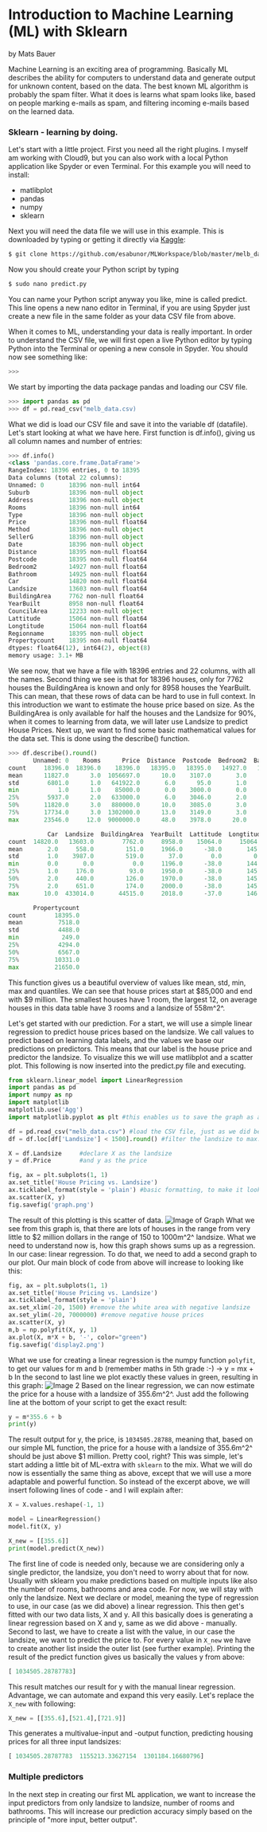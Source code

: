 # Introduction to Machine Learning (ML) with Sklearn
by Mats Bauer

Machine Learning is an exciting area of programming. Basically ML describes the ability for computers to understand data and generate output for unknown content, based on the data. The best known ML algorithm is probably the spam filter. What it does is learns what spam looks like, based on people marking e-mails as spam, and filtering incoming e-mails based on the learned data.

### Sklearn - learning by doing.

  Let's start with a little project. First you need all the right plugins. I myself am working with Cloud9, but you can also work with a local Python application like Spyder or even Terminal. For this example you will need to install:
  - matlibplot
  - pandas
  - numpy
  - sklearn
 
Next you will need the data file we will use in this example. This is downloaded by typing or getting it directly via [Kaggle](https://www.kaggle.com/dansbecker/welcome-to-data-science-7/data):
```sh
$ git clone https://github.com/esabunor/MLWorkspace/blob/master/melb_data.csv
```
Now you should create your Python script by typing 
```sh
$ sudo nano predict.py
```
You can name your Python script anyway you like, mine is called predict. This line opens a new nano editor in Terminal, if you are using Spyder just create a new file in the same folder as your data CSV file from above. 

When it comes to ML, understanding your data is really important. In order to understand the CSV file, we will first open a live Python editor by typing Python into the Terminal or opening a new console in Spyder. You should now see something like:
```sh
>>>
```
We start by importing the data package pandas and loading our CSV file.
```python
>>> import pandas as pd
>>> df = pd.read_csv("melb_data.csv)
```
What we did is load our CSV file and save it into the variable df (datafile). Let's start looking at what we have here. First function is df.info(), giving us all column names and number of entries:
```python
>>> df.info()
<class 'pandas.core.frame.DataFrame'>
RangeIndex: 18396 entries, 0 to 18395
Data columns (total 22 columns):
Unnamed: 0       18396 non-null int64
Suburb           18396 non-null object
Address          18396 non-null object
Rooms            18396 non-null int64
Type             18396 non-null object
Price            18396 non-null float64
Method           18396 non-null object
SellerG          18396 non-null object
Date             18396 non-null object
Distance         18395 non-null float64
Postcode         18395 non-null float64
Bedroom2         14927 non-null float64
Bathroom         14925 non-null float64
Car              14820 non-null float64
Landsize         13603 non-null float64
BuildingArea     7762 non-null float64
YearBuilt        8958 non-null float64
CouncilArea      12233 non-null object
Lattitude        15064 non-null float64
Longtitude       15064 non-null float64
Regionname       18395 non-null object
Propertycount    18395 non-null float64
dtypes: float64(12), int64(2), object(8)
memory usage: 3.1+ MB
```
We see now, that we have a file with 18396 entries and 22 columns, with all the names. Second thing we see is that for 18396 houses, only for 7762 houses the BuildingArea is known and only for 8958 houses the YearBuilt. This can mean, that these rows of data can be hard to use in full context. In this introduction we want to estimate the house price based on size. As the BuildingArea is only available for half the houses and the Landsize for 90%, when it comes to learning from data, we will later use Landsize to predict House Prices. Next up, we want to find some basic mathematical values for the data set. This is done using the describe() function.

```python
>>> df.describe().round()
       Unnamed: 0    Rooms      Price  Distance  Postcode  Bedroom2  Bathroom  \
count     18396.0  18396.0    18396.0   18395.0   18395.0   14927.0   14925.0   
mean      11827.0      3.0  1056697.0      10.0    3107.0       3.0       2.0   
std        6801.0      1.0   641922.0       6.0      95.0       1.0       1.0   
min           1.0      1.0    85000.0       0.0    3000.0       0.0       0.0   
25%        5937.0      2.0   633000.0       6.0    3046.0       2.0       1.0   
50%       11820.0      3.0   880000.0      10.0    3085.0       3.0       1.0   
75%       17734.0      3.0  1302000.0      13.0    3149.0       3.0       2.0   
max       23546.0     12.0  9000000.0      48.0    3978.0      20.0       8.0   

           Car  Landsize  BuildingArea  YearBuilt  Lattitude  Longtitude  \
count  14820.0   13603.0        7762.0     8958.0    15064.0     15064.0   
mean       2.0     558.0         151.0     1966.0      -38.0       145.0   
std        1.0    3987.0         519.0       37.0        0.0         0.0   
min        0.0       0.0           0.0     1196.0      -38.0       144.0   
25%        1.0     176.0          93.0     1950.0      -38.0       145.0   
50%        2.0     440.0         126.0     1970.0      -38.0       145.0   
75%        2.0     651.0         174.0     2000.0      -38.0       145.0   
max       10.0  433014.0       44515.0     2018.0      -37.0       146.0   

       Propertycount  
count        18395.0  
mean          7518.0  
std           4488.0  
min            249.0  
25%           4294.0  
50%           6567.0  
75%          10331.0  
max          21650.0  
```
This function gives us a beautiful overview of values like mean, std, min, max and quantiles. We can see that house prices start at $85,000 and end with $9 million. The smallest houses have 1 room, the largest 12, on average houses in this data table have 3 rooms and a landsize of 558m^2^. 

Let's get started with our prediction. For a start, we will use a simple linear regression to predict house prices based on the landsize. We call values to predict based on learning data labels, and the values we base our predictions on predictors. This means that our label is the house price and predictor the landsize.
To visualize this we will use matlibplot and a scatter plot. This following is now inserted into the predict.py file and executing.

```python
from sklearn.linear_model import LinearRegression
import pandas as pd
import numpy as np
import matplotlib
matplotlib.use('Agg')
import matplotlib.pyplot as plt #this enables us to save the graph as a file in Cloud9

df = pd.read_csv("melb_data.csv") #load the CSV file, just as we did before
df = df.loc[df['Landsize'] < 1500].round() #filter the landsize to max. 1500m^2

X = df.Landsize     #declare X as the landsize
y = df.Price        #and y as the price

fig, ax = plt.subplots(1, 1)
ax.set_title('House Pricing vs. Landsize')
ax.ticklabel_format(style = 'plain') #basic formatting, to make it look good
ax.scatter(X, y)
fig.savefig('graph.png')
```
The result of this plotting is this scatter of data.
![Image of Graph](https://raw.githubusercontent.com/matsbauer/python_tutorials/master/display1.png)
What we see from this graph is, that there are lots of houses in the range from very little to $2 million dollars in the range of 150 to 1000m^2^ landsize. What we need to understand now is, how this graph shows sums up as a regression. In our case: linear regression. To do that, we need to add a second graph to our plot. Our main block of code from above will increase to looking like this:
```python
fig, ax = plt.subplots(1, 1)
ax.set_title('House Pricing vs. Landsize')
ax.ticklabel_format(style = 'plain')
ax.set_xlim(-20, 1500) #remove the white area with negative landsize
ax.set_ylim(-20, 7000000) #remove negative house prices
ax.scatter(X, y)
m,b = np.polyfit(X, y, 1)
ax.plot(X, m*X + b, '-', color="green")
fig.savefig('display2.png')
```
What we use for creating a linear regression is the numpy function ``polyfit``, to get our values for m and b (remember maths in 5th grade :-)
-> y = mx + b
In the second to last line we plot exactly these values in green, resulting in this graph:
![Image 2](https://raw.githubusercontent.com/matsbauer/python_tutorials/master/display2.png)
Based on the linear regression, we can now estimate the price for a house with a landsize of 355.6m^2^. Just add the following line at the bottom of your script to get the exact result:
```python
y = m*355.6 + b
print(y)
```
The result output for y, the price, is ``1034505.28788``, meaning that, based on our simple ML function, the price for a house with a landsize of 355.6m^2^ should be just above $1 million. Pretty cool, right? This was simple, let's start adding a little bit of ML-extra with ``sklearn`` to the mix. What we will do now is essentially the same thing as above, except that we will use a more adaptable and powerful function. So instead of the excerpt above, we will insert following lines of code - and I will explain after:
```python
X = X.values.reshape(-1, 1)

model = LinearRegression()
model.fit(X, y)

X_new = [[355.6]]
print(model.predict(X_new))
```
The first line of code is needed only, because we are considering only a single predictor, the landsize, you don't need to worry about that for now. Usually with sklearn you make predictions based on multiple inputs like also the number of rooms, bathrooms and area code. For now, we will stay with only the landsize.
Next we declare or model, meaning the type of regression to use, in our case (as we did above) a linear regression. This then get's fitted with our two data lists, X and y. All this basically does is generating a linear regression based on X and y, same as we did above - manually.
Second to last, we have to create a list with the value, in our case the landsize, we want to predict the price to. For every value in ``X_new`` we have to create another list inside the outer list (see further example). Printing the result of the predict function gives us basically the values y from above:
```python
[ 1034505.28787783]
```
This result matches our result for y with the manual linear regression. Advantage, we can automate and expand this very easily. Let's replace the ``X_new`` with following:
```python
X_new = [[355.6],[521.4],[721.9]]
```
This generates a multivalue-input and -output function, predicting housing prices for all three input landsizes:
```python
[ 1034505.28787783  1155213.33627154  1301184.16680796]
```

### Multiple predictors

In the next step in creating our first ML application, we want to increase the input predictors from only landsize to landsize, number of rooms and bathrooms. This will increase our prediction accuracy simply based on the principle of "more input, better output".
